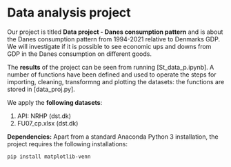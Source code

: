 # Data analysis project

Our project is titled **Data project - Danes consumption pattern** and is about the Danes consumption pattern from 1994-2021 relative to Denmarks GDP. We will investigate if it is possible to see economic ups and downs from GDP in the Danes consumption on different goods. 

The **results** of the project can be seen from running [St_data_p.ipynb].
A number of functions have been defined and used to operate the steps for importing, cleaning, transformng and plotting the datasets: the functions are stored in [data_proj.py].

We apply the **following datasets**:

1. API: NRHP (dst.dk) 
1. FU07_cp.xlsx (dst.dk)

**Dependencies:** Apart from a standard Anaconda Python 3 installation, the project requires the following installations:

``pip install matplotlib-venn``